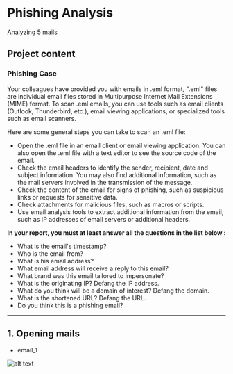 # Phishing Analysis

Analyzing 5 mails

## Project content 

### Phishing Case
Your colleagues have provided you with emails in .eml format, ".eml" files are individual email files stored in Multipurpose Internet Mail Extensions (MIME) format. To scan .eml emails, you can use tools such as email clients (Outlook, Thunderbird, etc.), email viewing applications, or specialized tools such as email scanners.

Here are some general steps you can take to scan an .eml file:

- Open the .eml file in an email client or email viewing application. You can also open the .eml file with a text editor to see the source code of the email.
- Check the email headers to identify the sender, recipient, date and subject information. You may also find additional information, such as the mail servers involved in the transmission of the message.
- Check the content of the email for signs of phishing, such as suspicious links or requests for sensitive data.
- Check attachments for malicious files, such as macros or scripts.
- Use email analysis tools to extract additional information from the email, such as IP addresses of email servers or additional headers.

**In your report, you must at least answer all the questions in the list below :**

- What is the email's timestamp? 
- Who is the email from?
- What is his email address?
- What email address will receive a reply to this email? 
- What brand was this email tailored to impersonate?
- What is the originating IP? Defang the IP address. 
- What do you think will be a domain of interest? Defang the domain.
- What is the shortened URL? Defang the URL.
- Do you think this is a phishing email?

---------------------------------------------------------------------

## **1.** Opening mails

- email_1

![alt text](/img/email1.png)


